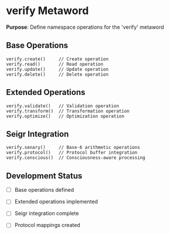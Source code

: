 # verify Metaword

**Purpose**: Define namespace operations for the 'verify' metaword

## Base Operations

```hyphos
verify.create()     // Create operation
verify.read()       // Read operation  
verify.update()     // Update operation
verify.delete()     // Delete operation
```

## Extended Operations

```hyphos
verify.validate()   // Validation operation
verify.transform()  // Transformation operation
verify.optimize()   // Optimization operation
```

## Seigr Integration

```hyphos
verify.senary()     // Base-6 arithmetic operations
verify.protocol()   // Protocol buffer integration
verify.conscious()  // Consciousness-aware processing
```

## Development Status

- [ ] Base operations defined
- [ ] Extended operations implemented  
- [ ] Seigr integration complete
- [ ] Protocol mappings created


